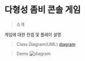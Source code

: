 # 다형성 좀비 콘솔 게임

> 소개<br>

게임에 대한 컨셉 및 플레이 설명

> Class Diagram(UML)
[diagram]()

> Demo
> ![diagram]()
